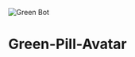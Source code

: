 ![Green Bot](https://user-images.githubusercontent.com/93792005/150651816-3d1df10e-e223-4c1f-bf6e-dca40eb73226.png)
# Green-Pill-Avatar
